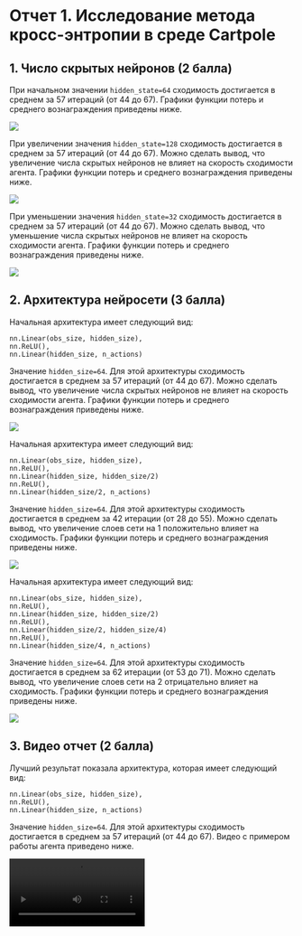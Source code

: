 # Отчет 1. Исследование метода кросс-энтропии в среде Cartpole 

## 1. Число скрытых нейронов (2 балла)
При начальном значении `hidden_state=64` сходимость достигается в среднем за 57 итераций (от 44 до 67). 
Графики функции потерь и среднего вознаграждения приведены ниже. 

<img src="imgs/64.png"/>

При увеличении значения `hidden_state=128` сходимость достигается в среднем за 57 итераций (от 44 до 67). 
Можно сделать вывод, что увеличение числа скрытых нейронов не влияет на скорость сходимости агента. 
Графики функции потерь и среднего вознаграждения приведены ниже. 

<img src="imgs/128.png"/>

При уменьшении значения `hidden_state=32` сходимость достигается в среднем за 57 итераций (от 44 до 67). 
Можно сделать вывод, что уменьшение числа скрытых нейронов не влияет на скорость сходимости агента. 
Графики функции потерь и среднего вознаграждения приведены ниже. 

<img src="imgs/32.png"/>

## 2. Архитектура нейросети (3 балла)
Начальная архитектура имеет следующий вид: 
```
nn.Linear(obs_size, hidden_size),
nn.ReLU(),
nn.Linear(hidden_size, n_actions)
```
Значение `hidden_size=64`. 
Для этой архитектуры сходимость достигается в среднем за 57 итераций (от 44 до 67). 
Можно сделать вывод, что увеличение числа скрытых нейронов не влияет на скорость сходимости агента. 
Графики функции потерь и среднего вознаграждения приведены ниже. 

<img src="imgs/64.png"/>

Начальная архитектура имеет следующий вид: 
```
nn.Linear(obs_size, hidden_size),
nn.ReLU(),
nn.Linear(hidden_size, hidden_size/2)
nn.ReLU(),
nn.Linear(hidden_size/2, n_actions)
```
Значение `hidden_size=64`. 
Для этой архитектуры сходимость достигается в среднем за 42 итерации (от 28 до 55). 
Можно сделать вывод, что увеличение слоев сети на 1 положительно влияет на сходимость.
Графики функции потерь и среднего вознаграждения приведены ниже. 

<img src="imgs/1ая_архитектура.png"/>

Начальная архитектура имеет следующий вид: 
```
nn.Linear(obs_size, hidden_size),
nn.ReLU(),
nn.Linear(hidden_size, hidden_size/2)
nn.ReLU(),
nn.Linear(hidden_size/2, hidden_size/4)
nn.ReLU(),
nn.Linear(hidden_size/4, n_actions)
```
Значение `hidden_size=64`. 
Для этой архитектуры сходимость достигается в среднем за 62 итерации (от 53 до 71). 
Можно сделать вывод, что увеличение слоев сети на 2 отрицательно влияет на сходимость.
Графики функции потерь и среднего вознаграждения приведены ниже. 

<img src="imgs/2ая.png"/>

## 3. Видео отчет (2 балла)
Лучший результат показала архитектура, которая имеет следующий вид: 
```
nn.Linear(obs_size, hidden_size),
nn.ReLU(),
nn.Linear(hidden_size, n_actions)
```
Значение `hidden_size=64`. 
Для этой архитектуры сходимость достигается в среднем за 57 итераций (от 44 до 67). 
Видео с примером работы агента приведено ниже.  

<video src="video/rl-video-episode-0.mp4" width="240"/>
